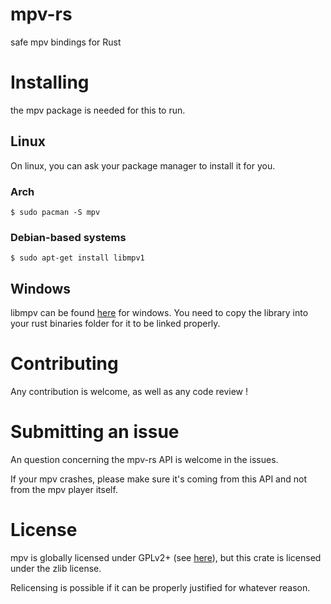 
# mpv-rs

safe mpv bindings for Rust

# Installing

the mpv package is needed for this to run.

## Linux

On linux, you can ask your package manager to install it for you.

### Arch

    $ sudo pacman -S mpv

### Debian-based systems

    $ sudo apt-get install libmpv1

## Windows

libmpv can be found [here](https://mpv.srsfckn.biz/) for windows.
You need to copy the library into your rust binaries folder for it to be
linked properly.

# Contributing

Any contribution is welcome, as well as any code review !

# Submitting an issue

An question concerning the mpv-rs API is welcome in the issues.

If your mpv crashes, please make sure it's coming from this API and not from the
 mpv player itself.

# License

mpv is globally licensed under GPLv2+
(see [here](https://github.com/mpv-player/mpv#license)), but this crate is
licensed under the zlib license.

Relicensing is possible if it can be properly justified for whatever reason.
